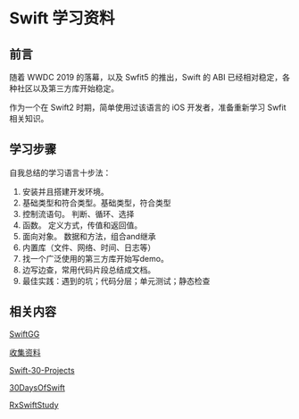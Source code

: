 # Swift 学习资料

## 前言
随着 WWDC 2019 的落幕，以及 Swfit5 的推出，Swift 的 ABI 已经相对稳定，各种社区以及第三方库开始稳定。

作为一个在 Swift2 时期，简单使用过该语言的 iOS 开发者，准备重新学习 Swfit 相关知识。

## 学习步骤
自我总结的学习语言十步法：
1. 安装并且搭建开发环境。
2. 基础类型和符合类型。基础类型，符合类型
3. 控制流语句。
        判断、循环、选择
4. 函数。
        定义方式，传值和返回值。
6. 面向对象。
        数据和方法，组合and继承
7. 内置库（文件、网络、时间、日志等）
8. 找一个广泛使用的第三方库开始写demo。
9. 边写边查，常用代码片段总结成文档。
10. 最佳实践：遇到的坑；代码分层；单元测试；静态检查

## 相关内容 

[SwiftGG](https://swiftgg.gitbook.io/swift/swift-jiao-cheng/21_protocols)

[收集资料](https://github.com/iOS-Swift-Developers/Swift)

[Swift-30-Projects](https://github.com/soapyigu/Swift-30-Projects)

[30DaysOfSwift](https://github.com/JerryDream007/30DaysOfSwift)

[RxSwiftStudy](https://github.com/AloneMonkey/RxSwiftStudy)